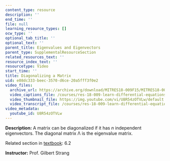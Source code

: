 ```yaml
---
content_type: resource
description: ''
end_time: ''
file: null
learning_resource_types: []
ocw_type: ''
optional_tab_title: ''
optional_text: ''
parent_title: Eigenvalues and Eigenvectors
parent_type: SupplementalResourceSection
related_resources_text: ''
resource_index_text: ''
resourcetype: Video
start_time: ''
title: Diagonalizing a Matrix
uid: e08dc333-beec-3570-d6ce-20a5fff3f0e2
video_files:
  archive_url: https://archive.org/download/MITRES18-009F15/MITRES18-009F15_6_2_DiagonalizingMatrix_300k.mp4
  video_captions_file: /courses/res-18-009-learn-differential-equations-up-close-with-gilbert-strang-and-cleve-moler-fall-2015/03f8d0a2724a5ea0a9e1ea84260f1317_U8R54zOTVLw.vtt
  video_thumbnail_file: https://img.youtube.com/vi/U8R54zOTVLw/default.jpg
  video_transcript_file: /courses/res-18-009-learn-differential-equations-up-close-with-gilbert-strang-and-cleve-moler-fall-2015/90a2030e2b399e93d3ebbe987a7c630d_U8R54zOTVLw.pdf
video_metadata:
  youtube_id: U8R54zOTVLw
---
```


**Description:** A matrix can be diagonalized if it has _n_ independent eigenvectors. The diagonal matrix Λ is the eigenvalue matrix.

Related section in [textbook](http://www-math.mit.edu/~gs/dela/): 6.2

**Instructor:** Prof. Gilbert Strang



